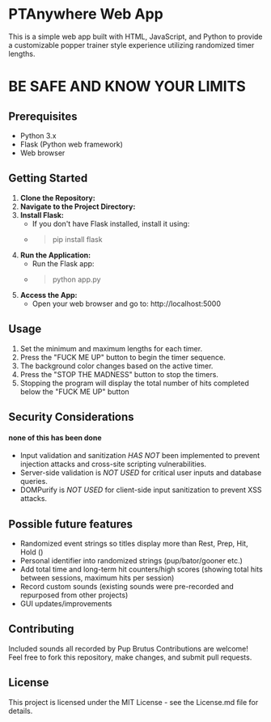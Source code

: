 # PTAnywhere Web App

This is a simple web app built with HTML, JavaScript, and Python to provide a customizable popper trainer style experience utilizing randomized timer lengths.

# BE SAFE AND KNOW YOUR LIMITS

## Prerequisites

- Python 3.x
- Flask (Python web framework)
- Web browser

## Getting Started

1. **Clone the Repository:**
2. **Navigate to the Project Directory:**
3. **Install Flask:**
    - If you don't have Flask installed, install it using: 
    - > pip install flask
4. **Run the Application:**
    - Run the Flask app: 
    - > python app.py
5. **Access the App:**
    - Open your web browser and go to: http://localhost:5000

## Usage

1. Set the minimum and maximum lengths for each timer.
2. Press the "FUCK ME UP" button to begin the timer sequence.
3. The background color changes based on the active timer.
4. Press the "STOP THE MADNESS" button to stop the timers.
5. Stopping the program will display the total number of hits completed below the "FUCK ME UP" button

## Security Considerations

#### none of this has been done
- Input validation and sanitization *HAS NOT* been implemented to prevent injection attacks and cross-site scripting vulnerabilities.
- Server-side validation is *NOT USED* for critical user inputs and database queries.
- DOMPurify is *NOT USED* for client-side input sanitization to prevent XSS attacks.

## Possible future features
- Randomized event strings so titles display more than Rest, Prep, Hit, Hold ()
- Personal identifier into randomized strings (pup/bator/gooner etc.)
- Add total time and long-term hit counters/high scores (showing total hits between sessions, maximum hits per session)
- Record custom sounds (existing sounds were pre-recorded and repurposed from other projects)
- GUI updates/improvements

## Contributing
Included sounds all recorded by Pup Brutus 
Contributions are welcome! Feel free to fork this repository, make changes, and submit pull requests.

## License
This project is licensed under the MIT License - see the License.md file for details.